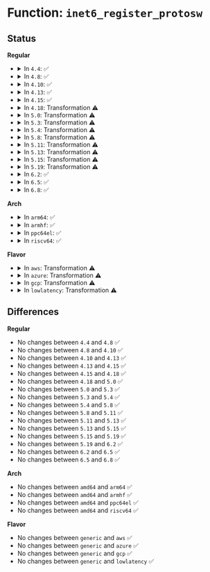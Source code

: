 # Function: <code>inet6_register_protosw</code>

## Status
<b>Regular</b>
<ul>
<li>
<details>
<summary>In <code>4.4</code>: ✅</summary>

```c
int inet6_register_protosw(struct inet_protosw *p);
```

**Collision:** Unique Global

**Inline:** No

**Transformation:** False

**Instances:**

```
In net/ipv6/af_inet6.c (ffffffff817c3050)
Location: net/ipv6/af_inet6.c:572
Inline: False
Direct callers:
  - net/ipv6/udp.c:udpv6_init
  - net/ipv6/udplite.c:udplitev6_init
  - net/ipv6/raw.c:rawv6_init
  - net/ipv6/tcp_ipv6.c:tcpv6_init
  - net/ipv6/ping.c:pingv6_init
```
**Symbols:**

```
ffffffff817c3050-ffffffff817c3102: inet6_register_protosw (STB_GLOBAL)
```
</details>
</li>
<li>
<details>
<summary>In <code>4.8</code>: ✅</summary>

```c
int inet6_register_protosw(struct inet_protosw *p);
```

**Collision:** Unique Global

**Inline:** No

**Transformation:** False

**Instances:**

```
In net/ipv6/af_inet6.c (ffffffff818300c0)
Location: net/ipv6/af_inet6.c:586
Inline: False
Direct callers:
  - net/ipv6/udp.c:udpv6_init
  - net/ipv6/udplite.c:udplitev6_init
  - net/ipv6/raw.c:rawv6_init
  - net/ipv6/tcp_ipv6.c:tcpv6_init
  - net/ipv6/ping.c:pingv6_init
```
**Symbols:**

```
ffffffff818300c0-ffffffff8183017d: inet6_register_protosw (STB_GLOBAL)
```
</details>
</li>
<li>
<details>
<summary>In <code>4.10</code>: ✅</summary>

```c
int inet6_register_protosw(struct inet_protosw *p);
```

**Collision:** Unique Global

**Inline:** No

**Transformation:** False

**Instances:**

```
In net/ipv6/af_inet6.c (ffffffff81861b40)
Location: net/ipv6/af_inet6.c:597
Inline: False
Direct callers:
  - net/ipv6/udp.c:udpv6_init
  - net/ipv6/udplite.c:udplitev6_init
  - net/ipv6/raw.c:rawv6_init
  - net/ipv6/tcp_ipv6.c:tcpv6_init
  - net/ipv6/ping.c:pingv6_init
```
**Symbols:**

```
ffffffff81861b40-ffffffff81861bfd: inet6_register_protosw (STB_GLOBAL)
```
</details>
</li>
<li>
<details>
<summary>In <code>4.13</code>: ✅</summary>

```c
int inet6_register_protosw(struct inet_protosw *p);
```

**Collision:** Unique Global

**Inline:** No

**Transformation:** False

**Instances:**

```
In net/ipv6/af_inet6.c (ffffffff81886260)
Location: net/ipv6/af_inet6.c:598
Inline: False
Direct callers:
  - net/ipv6/udp.c:udpv6_init
  - net/ipv6/udplite.c:udplitev6_init
  - net/ipv6/raw.c:rawv6_init
  - net/ipv6/tcp_ipv6.c:tcpv6_init
  - net/ipv6/ping.c:pingv6_init
```
**Symbols:**

```
ffffffff81886260-ffffffff81886319: inet6_register_protosw (STB_GLOBAL)
```
</details>
</li>
<li>
<details>
<summary>In <code>4.15</code>: ✅</summary>

```c
int inet6_register_protosw(struct inet_protosw *p);
```

**Collision:** Unique Global

**Inline:** No

**Transformation:** False

**Instances:**

```
In net/ipv6/af_inet6.c (ffffffff81907470)
Location: net/ipv6/af_inet6.c:603
Inline: False
Direct callers:
  - net/ipv6/udp.c:udpv6_init
  - net/ipv6/udplite.c:udplitev6_init
  - net/ipv6/raw.c:rawv6_init
  - net/ipv6/tcp_ipv6.c:tcpv6_init
  - net/ipv6/ping.c:pingv6_init
```
**Symbols:**

```
ffffffff81907470-ffffffff81907529: inet6_register_protosw (STB_GLOBAL)
```
</details>
</li>
<li>
<details>
<summary>In <code>4.18</code>: Transformation ⚠️</summary>

```c
int inet6_register_protosw(struct inet_protosw *p);
```

**Collision:** Unique Global

**Inline:** No

**Transformation:** True

**Instances:**

```
In net/ipv6/af_inet6.c (0)
Location: net/ipv6/af_inet6.c:629
Inline: False
Direct callers:
  - net/ipv6/udp.c:udpv6_init
  - net/ipv6/udplite.c:udplitev6_init
  - net/ipv6/raw.c:rawv6_init
  - net/ipv6/tcp_ipv6.c:tcpv6_init
  - net/ipv6/ping.c:pingv6_init
```
**Symbols:**

```
ffffffff8195ef8a-ffffffff8195efbb: inet6_register_protosw.cold.14 (STB_LOCAL)
ffffffff8195e050-ffffffff8195e0e8: inet6_register_protosw (STB_GLOBAL)
```
</details>
</li>
<li>
<details>
<summary>In <code>5.0</code>: Transformation ⚠️</summary>

```c
int inet6_register_protosw(struct inet_protosw *p);
```

**Collision:** Unique Global

**Inline:** No

**Transformation:** True

**Instances:**

```
In net/ipv6/af_inet6.c (0)
Location: net/ipv6/af_inet6.c:641
Inline: False
Direct callers:
  - net/ipv6/udp.c:udpv6_init
  - net/ipv6/udplite.c:udplitev6_init
  - net/ipv6/raw.c:rawv6_init
  - net/ipv6/tcp_ipv6.c:tcpv6_init
  - net/ipv6/ping.c:pingv6_init
```
**Symbols:**

```
ffffffff81993b7a-ffffffff81993bab: inet6_register_protosw.cold.16 (STB_LOCAL)
ffffffff81992bb0-ffffffff81992c48: inet6_register_protosw (STB_GLOBAL)
```
</details>
</li>
<li>
<details>
<summary>In <code>5.3</code>: Transformation ⚠️</summary>

```c
int inet6_register_protosw(struct inet_protosw *p);
```

**Collision:** Unique Global

**Inline:** No

**Transformation:** True

**Instances:**

```
In net/ipv6/af_inet6.c (0)
Location: net/ipv6/af_inet6.c:667
Inline: False
Direct callers:
  - net/ipv6/udp.c:udpv6_init
  - net/ipv6/udplite.c:udplitev6_init
  - net/ipv6/raw.c:rawv6_init
  - net/ipv6/tcp_ipv6.c:tcpv6_init
  - net/ipv6/ping.c:pingv6_init
```
**Symbols:**

```
ffffffff819ff62e-ffffffff819ff661: inet6_register_protosw.cold (STB_LOCAL)
ffffffff819fe610-ffffffff819fe6aa: inet6_register_protosw (STB_GLOBAL)
```
</details>
</li>
<li>
<details>
<summary>In <code>5.4</code>: Transformation ⚠️</summary>

```c
int inet6_register_protosw(struct inet_protosw *p);
```

**Collision:** Unique Global

**Inline:** No

**Transformation:** True

**Instances:**

```
In net/ipv6/af_inet6.c (0)
Location: net/ipv6/af_inet6.c:667
Inline: False
Direct callers:
  - net/ipv6/udp.c:udpv6_init
  - net/ipv6/udplite.c:udplitev6_init
  - net/ipv6/raw.c:rawv6_init
  - net/ipv6/tcp_ipv6.c:tcpv6_init
  - net/ipv6/ping.c:pingv6_init
```
**Symbols:**

```
ffffffff81a3622e-ffffffff81a36261: inet6_register_protosw.cold (STB_LOCAL)
ffffffff81a35200-ffffffff81a3529a: inet6_register_protosw (STB_GLOBAL)
```
</details>
</li>
<li>
<details>
<summary>In <code>5.8</code>: Transformation ⚠️</summary>

```c
int inet6_register_protosw(struct inet_protosw *p);
```

**Collision:** Unique Global

**Inline:** No

**Transformation:** True

**Instances:**

```
In net/ipv6/af_inet6.c (0)
Location: net/ipv6/af_inet6.c:731
Inline: False
Direct callers:
  - net/ipv6/udp.c:udpv6_init
  - net/ipv6/udplite.c:udplitev6_init
  - net/ipv6/raw.c:rawv6_init
  - net/ipv6/tcp_ipv6.c:tcpv6_init
  - net/ipv6/ping.c:pingv6_init
  - net/mptcp/protocol.c:mptcp_proto_v6_init
```
**Symbols:**

```
ffffffff81b2b2e7-ffffffff81b2b31a: inet6_register_protosw.cold (STB_LOCAL)
ffffffff81b2a1b0-ffffffff81b2a24a: inet6_register_protosw (STB_GLOBAL)
```
</details>
</li>
<li>
<details>
<summary>In <code>5.11</code>: Transformation ⚠️</summary>

```c
int inet6_register_protosw(struct inet_protosw *p);
```

**Collision:** Unique Global

**Inline:** No

**Transformation:** True

**Instances:**

```
In net/ipv6/af_inet6.c (0)
Location: net/ipv6/af_inet6.c:728
Inline: False
Direct callers:
  - net/ipv6/udp.c:udpv6_init
  - net/ipv6/udplite.c:udplitev6_init
  - net/ipv6/raw.c:rawv6_init
  - net/ipv6/tcp_ipv6.c:tcpv6_init
  - net/ipv6/ping.c:pingv6_init
  - net/mptcp/protocol.c:mptcp_proto_v6_init
```
**Symbols:**

```
ffffffff81c32ad4-ffffffff81c32b07: inet6_register_protosw.cold (STB_LOCAL)
ffffffff81b38b10-ffffffff81b38baa: inet6_register_protosw (STB_GLOBAL)
```
</details>
</li>
<li>
<details>
<summary>In <code>5.13</code>: Transformation ⚠️</summary>

```c
int inet6_register_protosw(struct inet_protosw *p);
```

**Collision:** Unique Global

**Inline:** No

**Transformation:** True

**Instances:**

```
In net/ipv6/af_inet6.c (0)
Location: net/ipv6/af_inet6.c:732
Inline: False
Direct callers:
  - net/ipv6/udp.c:udpv6_init
  - net/ipv6/udplite.c:udplitev6_init
  - net/ipv6/raw.c:rawv6_init
  - net/ipv6/tcp_ipv6.c:tcpv6_init
  - net/ipv6/ping.c:pingv6_init
  - net/mptcp/protocol.c:mptcp_proto_v6_init
```
**Symbols:**

```
ffffffff81c24de4-ffffffff81c24e17: inet6_register_protosw.cold (STB_LOCAL)
ffffffff81b26800-ffffffff81b2689a: inet6_register_protosw (STB_GLOBAL)
```
</details>
</li>
<li>
<details>
<summary>In <code>5.15</code>: Transformation ⚠️</summary>

```c
int inet6_register_protosw(struct inet_protosw *p);
```

**Collision:** Unique Global

**Inline:** No

**Transformation:** True

**Instances:**

```
In net/ipv6/af_inet6.c (0)
Location: net/ipv6/af_inet6.c:734
Inline: False
Direct callers:
  - net/ipv6/udp.c:udpv6_init
  - net/ipv6/udplite.c:udplitev6_init
  - net/ipv6/raw.c:rawv6_init
  - net/ipv6/tcp_ipv6.c:tcpv6_init
  - net/ipv6/ping.c:pingv6_init
  - net/mptcp/protocol.c:mptcp_proto_v6_init
```
**Symbols:**

```
ffffffff81d3f081-ffffffff81d3f0b4: inet6_register_protosw.cold (STB_LOCAL)
ffffffff81bec250-ffffffff81bec387: inet6_register_protosw (STB_GLOBAL)
```
</details>
</li>
<li>
<details>
<summary>In <code>5.19</code>: Transformation ⚠️</summary>

```c
int inet6_register_protosw(struct inet_protosw *p);
```

**Collision:** Unique Global

**Inline:** No

**Transformation:** True

**Instances:**

```
In net/ipv6/af_inet6.c (0)
Location: net/ipv6/af_inet6.c:745
Inline: False
Direct callers:
  - net/ipv6/udp.c:udpv6_init
  - net/ipv6/udplite.c:udplitev6_init
  - net/ipv6/raw.c:rawv6_init
  - net/ipv6/tcp_ipv6.c:tcpv6_init
  - net/ipv6/ping.c:pingv6_init
  - net/mptcp/protocol.c:mptcp_proto_v6_init
```
**Symbols:**

```
ffffffff81f0b9c0-ffffffff81f0b9f1: inet6_register_protosw.cold (STB_LOCAL)
ffffffff81d847b0-ffffffff81d848ef: inet6_register_protosw (STB_GLOBAL)
```
</details>
</li>
<li>
<details>
<summary>In <code>6.2</code>: ✅</summary>

```c
int inet6_register_protosw(struct inet_protosw *p);
```

**Collision:** Unique Global

**Inline:** No

**Transformation:** False

**Instances:**

```
In net/ipv6/af_inet6.c (ffffffff81f520e0)
Location: net/ipv6/af_inet6.c:754
Inline: False
Direct callers:
  - net/ipv6/udp.c:udpv6_init
  - net/ipv6/udplite.c:udplitev6_init
  - net/ipv6/raw.c:rawv6_init
  - net/ipv6/tcp_ipv6.c:tcpv6_init
  - net/ipv6/ping.c:pingv6_init
  - net/mptcp/protocol.c:mptcp_proto_v6_init
```
**Symbols:**

```
ffffffff81f520e0-ffffffff81f5224e: inet6_register_protosw (STB_GLOBAL)
```
</details>
</li>
<li>
<details>
<summary>In <code>6.5</code>: ✅</summary>

```c
int inet6_register_protosw(struct inet_protosw *p);
```

**Collision:** Unique Global

**Inline:** No

**Transformation:** False

**Instances:**

```
In net/ipv6/af_inet6.c (ffffffff81fb1af0)
Location: net/ipv6/af_inet6.c:742
Inline: False
Direct callers:
  - net/ipv6/udp.c:udpv6_init
  - net/ipv6/udplite.c:udplitev6_init
  - net/ipv6/raw.c:rawv6_init
  - net/ipv6/tcp_ipv6.c:tcpv6_init
  - net/ipv6/ping.c:pingv6_init
  - net/mptcp/protocol.c:mptcp_proto_v6_init
```
**Symbols:**

```
ffffffff81fb1af0-ffffffff81fb1c5e: inet6_register_protosw (STB_GLOBAL)
```
</details>
</li>
<li>
<details>
<summary>In <code>6.8</code>: ✅</summary>

```c
int inet6_register_protosw(struct inet_protosw *p);
```

**Collision:** Unique Global

**Inline:** No

**Transformation:** False

**Instances:**

```
In net/ipv6/af_inet6.c (ffffffff8207f210)
Location: net/ipv6/af_inet6.c:751
Inline: False
Direct callers:
  - net/ipv6/udp.c:udpv6_init
  - net/ipv6/udplite.c:udplitev6_init
  - net/ipv6/raw.c:rawv6_init
  - net/ipv6/tcp_ipv6.c:tcpv6_init
  - net/ipv6/ping.c:pingv6_init
  - net/mptcp/protocol.c:mptcp_proto_v6_init
```
**Symbols:**

```
ffffffff8207f210-ffffffff8207f37e: inet6_register_protosw (STB_GLOBAL)
```
</details>
</li>
</ul>
<b>Arch</b>
<ul>
<li>
<details>
<summary>In <code>arm64</code>: ✅</summary>

```c
int inet6_register_protosw(struct inet_protosw *p);
```

**Collision:** Unique Global

**Inline:** No

**Transformation:** False

**Instances:**

```
In net/ipv6/af_inet6.c (ffff800010cf6418)
Location: net/ipv6/af_inet6.c:667
Inline: False
Direct callers:
  - net/ipv6/udp.c:udpv6_init
  - net/ipv6/udplite.c:udplitev6_init
  - net/ipv6/raw.c:rawv6_init
  - net/ipv6/tcp_ipv6.c:tcpv6_init
  - net/ipv6/ping.c:pingv6_init
```
**Symbols:**

```
ffff800010cf6418-ffff800010cf6564: inet6_register_protosw (STB_GLOBAL)
```
</details>
</li>
<li>
<details>
<summary>In <code>armhf</code>: ✅</summary>

```c
int inet6_register_protosw(struct inet_protosw *p);
```

**Collision:** Unique Global

**Inline:** No

**Transformation:** False

**Instances:**

```
In net/ipv6/af_inet6.c (c0dfc580)
Location: net/ipv6/af_inet6.c:667
Inline: False
Direct callers:
  - net/ipv6/udp.c:udpv6_init
  - net/ipv6/udplite.c:udplitev6_init
  - net/ipv6/raw.c:rawv6_init
  - net/ipv6/tcp_ipv6.c:tcpv6_init
  - net/ipv6/ping.c:pingv6_init
```
**Symbols:**

```
c0dfc580-c0dfc660: inet6_register_protosw (STB_GLOBAL)
```
</details>
</li>
<li>
<details>
<summary>In <code>ppc64el</code>: ✅</summary>

```c
int inet6_register_protosw(struct inet_protosw *p);
```

**Collision:** Unique Global

**Inline:** No

**Transformation:** False

**Instances:**

```
In net/ipv6/af_inet6.c (c000000000e1c010)
Location: net/ipv6/af_inet6.c:667
Inline: False
Direct callers:
  - net/ipv6/udp.c:udpv6_init
  - net/ipv6/udplite.c:udplitev6_init
  - net/ipv6/raw.c:rawv6_init
  - net/ipv6/tcp_ipv6.c:tcpv6_init
  - net/ipv6/ping.c:pingv6_init
```
**Symbols:**

```
c000000000e1c010-c000000000e1c14c: inet6_register_protosw (STB_GLOBAL)
```
</details>
</li>
<li>
<details>
<summary>In <code>riscv64</code>: ✅</summary>

```c
int inet6_register_protosw(struct inet_protosw *p);
```

**Collision:** Unique Global

**Inline:** No

**Transformation:** False

**Instances:**

```
In net/ipv6/af_inet6.c (ffffffe0008415b4)
Location: net/ipv6/af_inet6.c:667
Inline: False
Direct callers:
  - net/ipv6/udp.c:udpv6_init
  - net/ipv6/udplite.c:udplitev6_init
  - net/ipv6/raw.c:rawv6_init
  - net/ipv6/tcp_ipv6.c:tcpv6_init
  - net/ipv6/ping.c:pingv6_init
```
**Symbols:**

```
ffffffe0008415b4-ffffffe00084167a: inet6_register_protosw (STB_GLOBAL)
```
</details>
</li>
</ul>
<b>Flavor</b>
<ul>
<li>
<details>
<summary>In <code>aws</code>: Transformation ⚠️</summary>

```c
int inet6_register_protosw(struct inet_protosw *p);
```

**Collision:** Unique Global

**Inline:** No

**Transformation:** True

**Instances:**

```
In net/ipv6/af_inet6.c (0)
Location: net/ipv6/af_inet6.c:667
Inline: False
Direct callers:
  - net/ipv6/udp.c:udpv6_init
  - net/ipv6/udplite.c:udplitev6_init
  - net/ipv6/raw.c:rawv6_init
  - net/ipv6/tcp_ipv6.c:tcpv6_init
  - net/ipv6/ping.c:pingv6_init
```
**Symbols:**

```
ffffffff819d58be-ffffffff819d58f1: inet6_register_protosw.cold (STB_LOCAL)
ffffffff819d4890-ffffffff819d492a: inet6_register_protosw (STB_GLOBAL)
```
</details>
</li>
<li>
<details>
<summary>In <code>azure</code>: Transformation ⚠️</summary>

```c
int inet6_register_protosw(struct inet_protosw *p);
```

**Collision:** Unique Global

**Inline:** No

**Transformation:** True

**Instances:**

```
In net/ipv6/af_inet6.c (0)
Location: net/ipv6/af_inet6.c:667
Inline: False
Direct callers:
  - net/ipv6/udp.c:udpv6_init
  - net/ipv6/udplite.c:udplitev6_init
  - net/ipv6/raw.c:rawv6_init
  - net/ipv6/tcp_ipv6.c:tcpv6_init
  - net/ipv6/ping.c:pingv6_init
```
**Symbols:**

```
ffffffff8199267e-ffffffff819926b1: inet6_register_protosw.cold (STB_LOCAL)
ffffffff81991650-ffffffff819916ea: inet6_register_protosw (STB_GLOBAL)
```
</details>
</li>
<li>
<details>
<summary>In <code>gcp</code>: Transformation ⚠️</summary>

```c
int inet6_register_protosw(struct inet_protosw *p);
```

**Collision:** Unique Global

**Inline:** No

**Transformation:** True

**Instances:**

```
In net/ipv6/af_inet6.c (0)
Location: net/ipv6/af_inet6.c:667
Inline: False
Direct callers:
  - net/ipv6/udp.c:udpv6_init
  - net/ipv6/udplite.c:udplitev6_init
  - net/ipv6/raw.c:rawv6_init
  - net/ipv6/tcp_ipv6.c:tcpv6_init
  - net/ipv6/ping.c:pingv6_init
```
**Symbols:**

```
ffffffff81a4033e-ffffffff81a40371: inet6_register_protosw.cold (STB_LOCAL)
ffffffff81a3f310-ffffffff81a3f3aa: inet6_register_protosw (STB_GLOBAL)
```
</details>
</li>
<li>
<details>
<summary>In <code>lowlatency</code>: Transformation ⚠️</summary>

```c
int inet6_register_protosw(struct inet_protosw *p);
```

**Collision:** Unique Global

**Inline:** No

**Transformation:** True

**Instances:**

```
In net/ipv6/af_inet6.c (0)
Location: net/ipv6/af_inet6.c:667
Inline: False
Direct callers:
  - net/ipv6/udp.c:udpv6_init
  - net/ipv6/udplite.c:udplitev6_init
  - net/ipv6/raw.c:rawv6_init
  - net/ipv6/tcp_ipv6.c:tcpv6_init
  - net/ipv6/ping.c:pingv6_init
```
**Symbols:**

```
ffffffff81a4bf2e-ffffffff81a4bf61: inet6_register_protosw.cold (STB_LOCAL)
ffffffff81a4ae10-ffffffff81a4aeaa: inet6_register_protosw (STB_GLOBAL)
```
</details>
</li>
</ul>

## Differences
<b>Regular</b>
<ul>
<li>
No changes between <code>4.4</code> and <code>4.8</code> ✅
</li>
<li>
No changes between <code>4.8</code> and <code>4.10</code> ✅
</li>
<li>
No changes between <code>4.10</code> and <code>4.13</code> ✅
</li>
<li>
No changes between <code>4.13</code> and <code>4.15</code> ✅
</li>
<li>
No changes between <code>4.15</code> and <code>4.18</code> ✅
</li>
<li>
No changes between <code>4.18</code> and <code>5.0</code> ✅
</li>
<li>
No changes between <code>5.0</code> and <code>5.3</code> ✅
</li>
<li>
No changes between <code>5.3</code> and <code>5.4</code> ✅
</li>
<li>
No changes between <code>5.4</code> and <code>5.8</code> ✅
</li>
<li>
No changes between <code>5.8</code> and <code>5.11</code> ✅
</li>
<li>
No changes between <code>5.11</code> and <code>5.13</code> ✅
</li>
<li>
No changes between <code>5.13</code> and <code>5.15</code> ✅
</li>
<li>
No changes between <code>5.15</code> and <code>5.19</code> ✅
</li>
<li>
No changes between <code>5.19</code> and <code>6.2</code> ✅
</li>
<li>
No changes between <code>6.2</code> and <code>6.5</code> ✅
</li>
<li>
No changes between <code>6.5</code> and <code>6.8</code> ✅
</li>
</ul>
<b>Arch</b>
<ul>
<li>
No changes between <code>amd64</code> and <code>arm64</code> ✅
</li>
<li>
No changes between <code>amd64</code> and <code>armhf</code> ✅
</li>
<li>
No changes between <code>amd64</code> and <code>ppc64el</code> ✅
</li>
<li>
No changes between <code>amd64</code> and <code>riscv64</code> ✅
</li>
</ul>
<b>Flavor</b>
<ul>
<li>
No changes between <code>generic</code> and <code>aws</code> ✅
</li>
<li>
No changes between <code>generic</code> and <code>azure</code> ✅
</li>
<li>
No changes between <code>generic</code> and <code>gcp</code> ✅
</li>
<li>
No changes between <code>generic</code> and <code>lowlatency</code> ✅
</li>
</ul>
